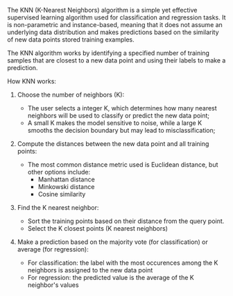 The KNN (K-Nearest Neighbors) algorithm is a simple yet effective supervised learning algorithm used for classification and regression tasks. It is non-parametric and instance-based, meaning that it does not assume an underlying data distribution and makes predictions based on the similarity of new data points stored training examples.

The KNN algorithm works by identifying a specified number of training samples that are closest to a new data point and using their labels to make a prediction.

How KNN works:

1) Choose the number of neighbors (K):
   - The user selects a integer K, which determines how many nearest neighbors will be used to classify or predict the new data point;
   - A small K makes the model sensitive to noise, while a large K smooths the decision boundary but may lead to misclassification;

2) Compute the distances between the new data point and all training points:
   - The most common distance metric used is Euclidean distance, but other options include:
       - Manhattan distance
       - Minkowski distance
       - Cosine similarity

3) Find the K nearest neighbor:
   - Sort the training points based on their distance from the query point.
   - Select the K closest points (K nearest neighbors)

4) Make a prediction based on the majority vote (for classification) or average (for regression):
   - For classification: the label with the most occurences among the K neighbors is assigned to the new data point
   - For regression: the predicted value is the average of the K neighbor's values
